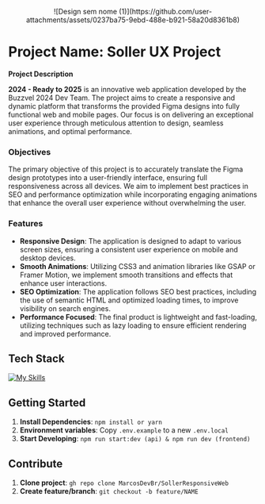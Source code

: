 <p align="center">
  ![Design sem nome (1)](https://github.com/user-attachments/assets/0237ba75-9ebd-488e-b921-58a20d8361b8)
</p>

# Project Name: Soller UX Project 

**Project Description**

**2024 - Ready to 2025** is an innovative web application developed by the Buzzvel 2024 Dev Team. The project aims to create a responsive and dynamic platform that transforms the provided Figma designs into fully functional web and mobile pages. Our focus is on delivering an exceptional user experience through meticulous attention to design, seamless animations, and optimal performance.

### Objectives

The primary objective of this project is to accurately translate the Figma design prototypes into a user-friendly interface, ensuring full responsiveness across all devices. We aim to implement best practices in SEO and performance optimization while incorporating engaging animations that enhance the overall user experience without overwhelming the user.

### Features

- **Responsive Design**: The application is designed to adapt to various screen sizes, ensuring a consistent user experience on mobile and desktop devices.
- **Smooth Animations**: Utilizing CSS3 and animation libraries like GSAP or Framer Motion, we implement smooth transitions and effects that enhance user interactions.
- **SEO Optimization**: The application follows SEO best practices, including the use of semantic HTML and optimized loading times, to improve visibility on search engines.
- **Performance Focused**: The final product is lightweight and fast-loading, utilizing techniques such as lazy loading to ensure efficient rendering and improved performance.

## Tech Stack

[![My Skills](https://skillicons.dev/icons?i=ts,vite,react,tailwind)](https://skillicons.dev)

## Getting Started

1. **Install Dependencies**: `npm install or yarn`
3. **Environment variables**: Copy `.env.example` to a new `.env.local`
5. **Start Developing**: `npm run start:dev (api) & npm run dev (frontend)`

## Contribute

1. **Clone project**: `gh repo clone MarcosDevBr/SollerResponsiveWeb`
2. **Create feature/branch**: `git checkout -b feature/NAME`
